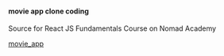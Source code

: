 #### movie app clone coding

 Source for React JS Fundamentals Course on Nomad Academy

[movie_app](https://duohui1234.github.io/movie_app/)

